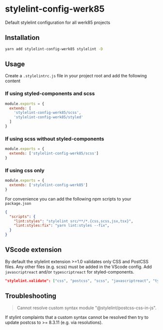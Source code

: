 # stylelint-config-werk85

Default stylelint configuration for all werk85 projects

## Installation

```sh
yarn add stylelint-config-werk85 stylelint -D
```

## Usage

Create a `.stylelintrc.js` file in your project root and add the following content

### If using styled-components and scss

```js
module.exports = {
  extends: [
    'stylelint-config-werk85/scss',
    'stylelint-config-werk85/styled'
  ]
}
```

### If using scss without styled-components

```js
module.exports = {
  extends: ['stylelint-config-werk85/scss']
}
```

### If using css only

```js
module.exports = {
  extends: ['stylelint-config-werk85']
}
```

For convenience you can add the following npm scripts to your `package.json`

```json
{
  "scripts": {
    "lint:styles": "stylelint src/**/*.{css,scss,jsx,tsx}",
    "lint:styles:fix": "yarn lint:styles --fix",
  }
}
```

## VScode extension

By default the stylelint extension >=1.0 validates only CSS and PostCSS files. Any other files (e.g. scss) must be added in the VScode config. Add `javascriptreact` and/or `typescriptreact` for styled-components.

``` json
"stylelint.validate": ["css", "postcss", "scss", "javascriptreact", "typescriptreact"]
```

## Troubleshooting

> Cannot resolve custom syntax module "@stylelint/postcss-css-in-js".

If stylint complaints that a custom syntax cannot be resolved then try to update postcss to >= 8.3.11 (e.g. via resolutions).
